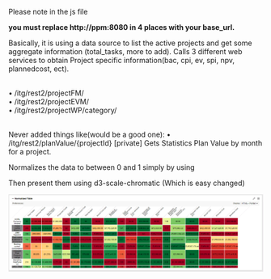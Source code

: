 Please note in the js file

<b> you must replace http://ppm:8080 in 4 places with your base_url.</b>

Basically, it is using a data source to list the active projects and get some aggregate information (total_tasks, more to add).
Calls 3 different web services  to obtain Project specific information(bac, cpi, ev, spi, npv, plannedcost, ect). <br><br>

•	/itg/rest2/projectFM/<br>
•	/itg/rest2/projectEVM/<br>
•	/itg/rest2/projectWP/category/<br><br>

Never added things like(would be a good one):
•	/itg/rest2/planValue/{projectId} [private] Gets Statistics Plan Value by month for a project.

Normalizes the data to between 0 and 1 simply by using

 Then present them using d3-scale-chromatic  (Which is easy changed)

 


<img src="normalizedTable.PNG">

